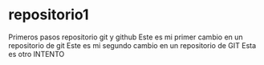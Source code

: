 # repositorio1
Primeros pasos repositorio git y github
Este es mi primer cambio en un repositorio de git
Este es mi segundo cambio en un repositorio de GIT
Esta es otro INTENTO


